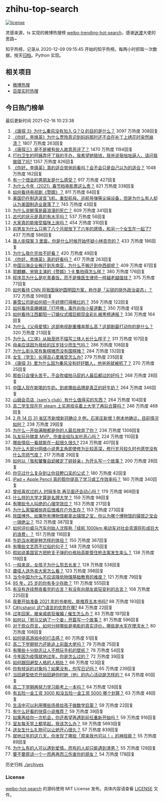 # zhihu-top-search

[![license](https://img.shields.io/github/license/Arrackisarookie/zhihu-top-search)](https://github.com/Arrackisarookie/zhihu-top-search/blob/master/LICENSE)

灵感来源，ts 实现的微博热搜榜 [weibo-trending-hot-search](https://github.com/justjavac/weibo-trending-hot-search)，感谢[迷渡](https://github.com/justjavac)大佬的思路~

知乎热榜，记录从 2020-12-09 09:15:45 开始的知乎热榜。每两小时抓取一次数据，按天[归档](./archives)。Python 实现。

## 相关项目
+ [微博热搜](https://github.com/Arrackisarookie/weibo-hot-search)
+ [百度实时热搜](https://github.com/Arrackisarookie/baidu-hot-search)

## 今日热门榜单

<!-- Rank Begin -->

最后更新时间 2021-02-16 10:23:38

1. [《唐探 3》为什么秦风没有加入 Q？Q 的目的是什么？](https://www.zhihu.com/question/444247052) 3097 万热度 308回复
1. [《你好，李焕英》为什么贾玲意识到妈妈那时还不会在补丁上绣花时突然崩溃？](https://www.zhihu.com/question/444267187) 1807 万热度 263回复
1. [《唐探三》是不是被有些人故意恶评了？](https://www.zhihu.com/question/444157762) 1470 万热度 1194回复
1. [打扫卫生的阿姨弄坏了我的手办，我希望她赔钱，我爸说我咄咄逼人，请问我做错了吗?](https://www.zhihu.com/question/442756818) 1357 万热度 826回复
1. [《你好，李焕英》真的适合带爸妈看吗？会不会只是自己以为的适合？](https://www.zhihu.com/question/444136127) 1048 万热度 162回复
1. [有一个很会的男朋友是什么感受？](https://www.zhihu.com/question/391872560) 917 万热度 427回复
1. [为什么今年（2021）春节档电影票这么贵？](https://www.zhihu.com/question/442391364) 821 万热度 338回复
1. [如何看待电视剧《赘婿》？](https://www.zhihu.com/question/444425031) 811 万热度 64回复
1. [美国仍在制造波音飞机、重型航母、巡航导弹等尖端设备，但是为什么有人却认为美国制造业衰落了？](https://www.zhihu.com/question/443912700) 745 万热度 43回复
1. [为什么说鲸落是最浪漫的死亡？](https://www.zhihu.com/question/440958548) 609 万热度 341回复
1. [古代的状元是真的有水平吗？](https://www.zhihu.com/question/427239644) 537 万热度 56回复
1. [大家真的能接受猫咪上床吗？](https://www.zhihu.com/question/442904528) 454 万热度 310回复
1. [前男友为什么只用了八个月就放下了六年的感情，和另一个女生在一起了?](https://www.zhihu.com/question/437014772) 437 万热度 586回复
1. [唐人街探案 3 里面，你是什么时候开始怀疑小林杏奈的？](https://www.zhihu.com/question/444524753) 433 万热度 186回复
1. [为什么我化完妆不好看？](https://www.zhihu.com/question/442640081) 420 万热度 49回复
1. [《你好，李焕英》真的好看吗？](https://www.zhihu.com/question/444200836) 417 万热度 263回复
1. [中国沿海企业搬迁到东南亚，为什么不搬迁到中西部呢？](https://www.zhihu.com/question/443763482) 409 万热度 87回复
1. [郭麒麟、宋轶主演的《赘婿》1-8 集拍得怎么样？](https://www.zhihu.com/question/444400689) 380 万热度 176回复
1. [程序员为什么是吃青春饭，而不是像医生律师一样越老越值钱？](https://www.zhihu.com/question/444102247) 375 万热度 77回复
1. [如何看待 CNN 将我国保护圆明园方案，称作是「尖锐的排外政治姿态」？](https://www.zhihu.com/question/444495574) 372 万热度 599回复
1. [暴雪公司是如何把一手好牌打得稀烂的？](https://www.zhihu.com/question/441098475) 359 万热度 122回复
1. [如何看待袁姗姗就「打呼噜」事件向张小斐道歉？](https://www.zhihu.com/question/444533416) 350 万热度 41回复
1. [如何看待江西鄱阳一订婚仪式摆巨额现金彩礼被黑榜通报？](https://www.zhihu.com/question/444525387) 336 万热度 164回复
1. [为什么《父母爱情》这部电视剧重播率那么高？这部剧最打动你的是什么？](https://www.zhihu.com/question/425708262) 320 万热度 213回复
1. [为什么《三体》从始至终不描写三体人长什么样子？](https://www.zhihu.com/question/443422202) 311 万热度 107回复
1. [母亲应该因为我给的压岁钱少而生气吗？](https://www.zhihu.com/question/444206266) 286 万热度 108回复
1. [为什么街头常有象棋摊而没有围棋摊？](https://www.zhihu.com/question/444334861) 284 万热度 132回复
1. [女生（学生）长得丑心里难受怎么办?](https://www.zhihu.com/question/444280529) 279 万热度 235回复
1. [《唐探 3》里为什么因为秦风没有好好数人，他爸爸就被抓了？](https://www.zhihu.com/question/444120794) 270 万热度 25回复
1. [那些只会埋头苦干，不会吹嘘拍马屁的人最后都过的好吗？](https://www.zhihu.com/question/443803778) 268 万热度 28回复
1. [中国人现在能喝的牛奶，到底哪些品牌是真正的好牛奶？](https://www.zhihu.com/question/406534691) 264 万热度 346回复
1. [山姆会员店（sam's club）有什么值得买的东西？](https://www.zhihu.com/question/58897556) 264 万热度 104回复
1. [高二学生现在在 steam 上买游戏屯着上大学了再玩合算吗？](https://www.zhihu.com/question/437333279) 246 万热度 468回复
1. [2 月 14 日 31 省区市新增新冠确诊 9 例，石家庄新增 1 例本地确诊，目前情况如何？](https://www.zhihu.com/question/444499185) 238 万热度 29回复
1. [为什么一开始满眼都是你的人最后放弃了你？](https://www.zhihu.com/question/437654996) 236 万热度 1306回复
1. [队友玩孙膑拿 MVP，伤害全给队友吃恶心吗？](https://www.zhihu.com/question/444126709) 224 万热度 110回复
1. [哪些情侣一看就能在一起很久很久?](https://www.zhihu.com/question/309398217) 224 万热度 407回复
1. [为什么大部分网络小说男主角即使修为比较高深，修行岁月较久时也感觉没有什么宗师气度？](https://www.zhihu.com/question/444555645) 217 万热度 29回复
1. [如何以「我和饕餮自幼被定了娃娃亲」为开头写一个故事？](https://www.zhihu.com/question/443517569) 200 万热度 28回复
1. [你见过什么复杂到让你目瞪口呆的公式？](https://www.zhihu.com/question/314444749) 180 万热度 42回复
1. [iPad + Apple Pencil 真的帮你提高了学习或工作效率吗？](https://www.zhihu.com/question/319011403) 180 万热度 340回复
1. [曾经喜欢过的人  时隔多年  再见面还会动心吗？](https://www.zhihu.com/question/436416189) 179 万热度 969回复
1. [什么样的大学才算是名牌大学？](https://www.zhihu.com/question/440362268) 159 万热度 98回复
1. [有哪些令人叫绝的心理学效应？](https://www.zhihu.com/question/20357247) 153 万热度 217回复
1. [为什么家猫被抛弃后很难在户外生存？](https://www.zhihu.com/question/430534419) 153 万热度 273回复
1. [除国博外，如果所有博物馆都拿出镇馆之宝，你认为哪个博物馆的镇馆之宝会一骑绝尘？](https://www.zhihu.com/question/439459795) 152 万热度 387回复
1. [如何评价威马汽车创始人沈晖称「续航 1000km 电动车对社会资源将形成巨大的浪费」？](https://www.zhihu.com/question/440106593) 151 万热度 116回复
1. [牛奶当水喝是种怎样的体验？](https://www.zhihu.com/question/41816772) 150 万热度 367回复
1. [有哪些文艺而不烂俗的句子？](https://www.zhihu.com/question/384858847) 148 万热度 505回复
1. [假如说美国官方把枪支子弹的价格抬高能管住枪击案发生率么？](https://www.zhihu.com/question/443399024) 138 万热度 119回复
1. [一般来说，女孩子为什么剪去长发？](https://www.zhihu.com/question/443395392) 128 万热度 538回复
1. [聋哑人送外卖大家怎么看？](https://www.zhihu.com/question/68568499) 123 万热度 398回复
1. [当今中国为什么不应该降低物理基础教育的难度？](https://www.zhihu.com/question/277106464) 121 万热度 79回复
1. [95 年，25 岁的你有多少存款？](https://www.zhihu.com/question/414209302) 111 万热度 555回复
1. [有没有连续熬夜看完的古言？有没有向朋友疯狂安利的古言？](https://www.zhihu.com/question/367566060) 108 万热度 225回复
1. [我要开始准备 2021 年的书单啦，能推荐五本书吗?](https://www.zhihu.com/question/435930097) 88 万热度 193回复
1. [C#(csharp) 这门语言的优势在哪?](https://www.zhihu.com/question/444221405) 84 万热度 22回复
1. [过年回家，被亲戚疯狂催婚 / 催生怎么办？](https://www.zhihu.com/question/443338379) 83 万热度 197回复
1. [如何以「驸马又纳了一个妾」开篇写一个故事？](https://www.zhihu.com/question/392975374) 81 万热度 596回复
1. [对于观众而言，如何分辨哪些是电影的真实评价，哪些是水军在搅浑水？](https://www.zhihu.com/question/444229926) 80 万热度 108回复
1. [如何提高游戏中的打击感？](https://www.zhihu.com/question/20344728) 80 万热度 51回复
1. [高二下学期努力还能追上前面大佬吗？](https://www.zhihu.com/question/438376447) 79 万热度 75回复
1. [有哪些十分励志让人不想玩手机的壁纸？](https://www.zhihu.com/question/267009223) 78 万热度 54回复
1. [今年因为疫情就地过年，你是怎么过的？](https://www.zhihu.com/question/443963409) 72 万热度 39回复
1. [如何跟回避型人格的人相处？](https://www.zhihu.com/question/416440367) 66 万热度 123回复
1. [你有倾诉的对象吗？如果没有，你写日记吗？](https://www.zhihu.com/question/442066788) 65 万热度 239回复
1. [当回避型依恋开始回避你时她（他）的内心活动是怎样的？](https://www.zhihu.com/question/337217828) 64 万热度 60回复
1. [高二下学期再努力学习能考上一本吗？](https://www.zhihu.com/question/443937418) 64 万热度 128回复
1. [有五险一金工资 3000 和没五险一金工资 5000 哪个划算？](https://www.zhihu.com/question/440199672) 63 万热度 48回复
1. [生活中可以利用哪些场景给孩子做数学启蒙？](https://www.zhihu.com/question/386686608) 59 万热度 22回复
1. [有什么好看的快穿小说推荐？](https://www.zhihu.com/question/440243405) 59 万热度 39回复
1. [如果再给你一次机会，你还希望再遇到前任重新开始吗？](https://www.zhihu.com/question/419279154) 59 万热度 916回复
1. [室友每天早上都早起，我该怎么办？](https://www.zhihu.com/question/298972541) 59 万热度 5693回复
1. [送女生什么礼物可以让她开心很久？](https://www.zhihu.com/question/327277042) 57 万热度 839回复
1. [就地过年的这几天，你发现了哪些「原来我也可以！」的神技能？](https://www.zhihu.com/question/444500424) 55 万热度 89回复
1. [为什么有的人可以遇到爱情，而有的人却只能遇到渣男？](https://www.zhihu.com/question/363549975) 55 万热度 128回复
1. [要不要原谅一个一而再再而三伤害你的朋友？](https://www.zhihu.com/question/443380130) 54 万热度 178回复
<!-- Rank End -->

历史归档 [./archives](./archives)

### License

[weibo-hot-search](https://github.com/Arrackisarookie/zhihu-top-search) 的源码使用 MIT License 发布。具体内容请查看 [LICENSE](./LICENSE) 文件。
